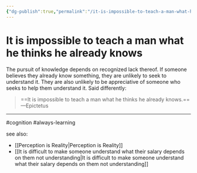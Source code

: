 ```yaml
---
{"dg-publish":true,"permalink":"/it-is-impossible-to-teach-a-man-what-he-thinks-he-already-knows/"}
---
```


# It is impossible to teach a man what he thinks he already knows


The pursuit of knowledge depends on recognized lack thereof. If someone believes they already know something, they are unlikely to seek to understand it. They are also unlikely to be appreciative of someone who seeks to help them understand it. Said differently:

> ==It is impossible to teach a man what he thinks he already knows.== —Epictetus

---
#cognition #always-learning

see also:
- [[Perception is Reality\|Perception is Reality]]
- [[It is difficult to make someone understand what their salary depends on them not understanding\|It is difficult to make someone understand what their salary depends on them not understanding]]

